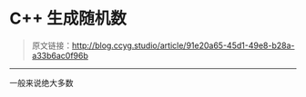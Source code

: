 # C++ 生成随机数

[annotation]: <id> (91e20a65-45d1-49e8-b28a-a33b6ac0f96b)
[annotation]: <status> (public)
[annotation]: <create_time> (2019-04-26 15:49:11)
[annotation]: <category> (计算机技术)
[annotation]: <tags> (C/C++)

> 原文链接：<http://blog.ccyg.studio/article/91e20a65-45d1-49e8-b28a-a33b6ac0f96b>

---

一般来说绝大多数

